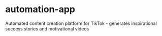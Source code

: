 # automation-app
Automated content creation platform for TikTok - generates inspirational success stories and motivational videos
